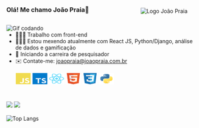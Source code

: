 <img style="margin:28px" alt="Logo João Praia" src="https://github.com/joaoPraiaJunior/joaopraiajunior/assets/24797370/9628acc6-8761-4875-a67c-3f8e50577e7b.png" align="right">

<img style="min-width: 100%" alt="Gif codando" src="https://user-images.githubusercontent.com/24797370/222039813-ef7dc58c-9313-4a23-9aa8-a8b7d27a25e5.gif" align="right">

### Olá! Me chamo João Praia👋

- 👨🏽‍💻 Trabalho com front-end
- 👨🏽‍🎓 Estou mexendo atualmente com React JS, Python/Django, análise de dados e gamificação
- 🥼 Iniciando a carreira de pesquisador
- ✉️ Contate-me: joaopraia@joaopraia.com.br
  <br>
  <br>
  <img align="center" alt="João-Js" height="30" width="40" src="https://raw.githubusercontent.com/devicons/devicon/master/icons/javascript/javascript-plain.svg">
  <img align="center" alt="João-Ts" height="30" width="40" src="https://raw.githubusercontent.com/devicons/devicon/master/icons/typescript/typescript-plain.svg">
  <img align="center" alt="João-React" height="30" width="40" src="https://raw.githubusercontent.com/devicons/devicon/master/icons/react/react-original.svg">
  <img align="center" alt="João-HTML" height="30" width="40" src="https://raw.githubusercontent.com/devicons/devicon/master/icons/html5/html5-original.svg">
  <img align="center" alt="João-CSS" height="30" width="40" src="https://raw.githubusercontent.com/devicons/devicon/master/icons/css3/css3-original.svg">
  <img align="center" alt="João-Python" height="30" width="40" src="https://raw.githubusercontent.com/devicons/devicon/master/icons/python/python-original.svg">
  <!--<img align="center" alt="João-Django" height="40" width="60" src="https://static.djangoproject.com/img/logos/django-logo-negative.svg">-->
  
<br>

  <a href = "mailto:joaopraioa@joaopraia.com.br"><img src="https://img.shields.io/badge/Microsoft_Outlook-0078D4?style=for-the-badge&logo=microsoft-outlook&logoColor=white" target="_blank"></a>
  <a href="https://www.linkedin.com/in/joao-praia-junior/" target="_blank"><img src="https://img.shields.io/badge/-LinkedIn-%230077B5?style=for-the-badge&logo=linkedin&logoColor=white" target="_blank"></a> 
  <br><br>
  ![Top Langs](https://github-readme-stats.vercel.app/api/top-langs/?username=joaoPraiaJunior&hide_progress=true&show_icons=true&bg_color=00000000&text_color=ffffff&title_color=ffffff&locale=pt-br)
  

  


